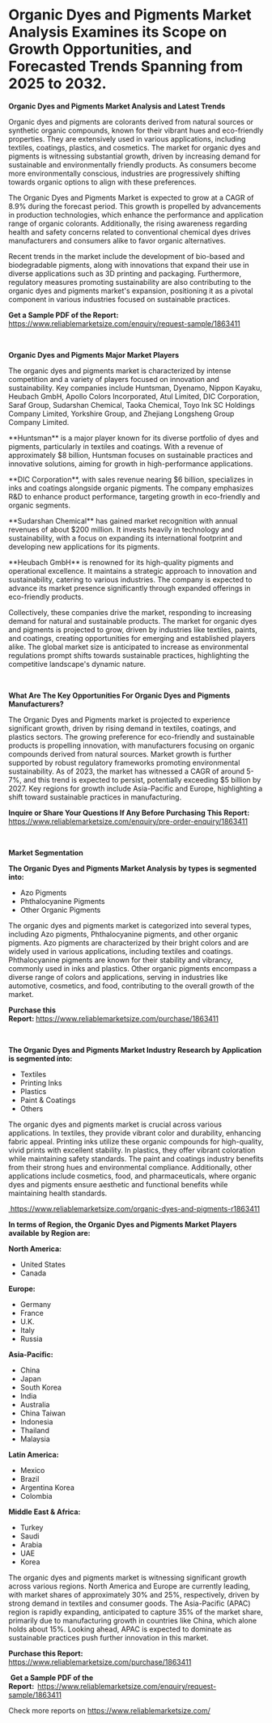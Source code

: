 <p><h1>Organic Dyes and Pigments Market Analysis Examines its Scope on Growth Opportunities, and Forecasted Trends Spanning from 2025 to 2032.</h1></p><p><strong>Organic Dyes and Pigments Market Analysis and Latest Trends</strong></p>
<p><p>Organic dyes and pigments are colorants derived from natural sources or synthetic organic compounds, known for their vibrant hues and eco-friendly properties. They are extensively used in various applications, including textiles, coatings, plastics, and cosmetics. The market for organic dyes and pigments is witnessing substantial growth, driven by increasing demand for sustainable and environmentally friendly products. As consumers become more environmentally conscious, industries are progressively shifting towards organic options to align with these preferences.</p><p>The Organic Dyes and Pigments Market is expected to grow at a CAGR of 8.9% during the forecast period. This growth is propelled by advancements in production technologies, which enhance the performance and application range of organic colorants. Additionally, the rising awareness regarding health and safety concerns related to conventional chemical dyes drives manufacturers and consumers alike to favor organic alternatives.</p><p>Recent trends in the market include the development of bio-based and biodegradable pigments, along with innovations that expand their use in diverse applications such as 3D printing and packaging. Furthermore, regulatory measures promoting sustainability are also contributing to the organic dyes and pigments market's expansion, positioning it as a pivotal component in various industries focused on sustainable practices.</p></p>
<p><strong>Get a Sample PDF of the Report:&nbsp;</strong> <a href="https://www.reliablemarketsize.com/enquiry/request-sample/1863411?utm_campaign=2889&utm_medium=2&utm_source=Github&utm_content=ia&utm_term=01042025&utm_id=organic-dyes-and-pigments">https://www.reliablemarketsize.com/enquiry/request-sample/1863411</a></p>
<p>&nbsp;</p>
<p><strong>Organic Dyes and Pigments Major Market Players</strong></p>
<p><p>The organic dyes and pigments market is characterized by intense competition and a variety of players focused on innovation and sustainability. Key companies include Huntsman, Dyenamo, Nippon Kayaku, Heubach GmbH, Apollo Colors Incorporated, Atul Limited, DIC Corporation, Saraf Group, Sudarshan Chemical, Taoka Chemical, Toyo Ink SC Holdings Company Limited, Yorkshire Group, and Zhejiang Longsheng Group Company Limited.</p><p>**Huntsman** is a major player known for its diverse portfolio of dyes and pigments, particularly in textiles and coatings. With a revenue of approximately $8 billion, Huntsman focuses on sustainable practices and innovative solutions, aiming for growth in high-performance applications.</p><p>**DIC Corporation**, with sales revenue nearing $6 billion, specializes in inks and coatings alongside organic pigments. The company emphasizes R&D to enhance product performance, targeting growth in eco-friendly and organic segments.</p><p>**Sudarshan Chemical** has gained market recognition with annual revenues of about $200 million. It invests heavily in technology and sustainability, with a focus on expanding its international footprint and developing new applications for its pigments.</p><p>**Heubach GmbH** is renowned for its high-quality pigments and operational excellence. It maintains a strategic approach to innovation and sustainability, catering to various industries. The company is expected to advance its market presence significantly through expanded offerings in eco-friendly products.</p><p>Collectively, these companies drive the market, responding to increasing demand for natural and sustainable products. The market for organic dyes and pigments is projected to grow, driven by industries like textiles, paints, and coatings, creating opportunities for emerging and established players alike. The global market size is anticipated to increase as environmental regulations prompt shifts towards sustainable practices, highlighting the competitive landscape's dynamic nature.</p></p>
<p>&nbsp;</p>
<p><strong>What Are The Key Opportunities For Organic Dyes and Pigments Manufacturers?</strong></p>
<p><p>The Organic Dyes and Pigments market is projected to experience significant growth, driven by rising demand in textiles, coatings, and plastics sectors. The growing preference for eco-friendly and sustainable products is propelling innovation, with manufacturers focusing on organic compounds derived from natural sources. Market growth is further supported by robust regulatory frameworks promoting environmental sustainability. As of 2023, the market has witnessed a CAGR of around 5-7%, and this trend is expected to persist, potentially exceeding $5 billion by 2027. Key regions for growth include Asia-Pacific and Europe, highlighting a shift toward sustainable practices in manufacturing.</p></p>
<p><strong>Inquire or Share Your Questions If Any Before Purchasing This Report:</strong> <a href="https://www.reliablemarketsize.com/enquiry/pre-order-enquiry/1863411?utm_campaign=2889&utm_medium=2&utm_source=Github&utm_content=ia&utm_term=01042025&utm_id=organic-dyes-and-pigments">https://www.reliablemarketsize.com/enquiry/pre-order-enquiry/1863411</a></p>
<p>&nbsp;</p>
<p><strong>Market Segmentation</strong></p>
<p><strong>The Organic Dyes and Pigments Market Analysis by types is segmented into:</strong></p>
<p><ul><li>Azo Pigments</li><li>Phthalocyanine Pigments</li><li>Other Organic Pigments</li></ul></p>
<p><p>The organic dyes and pigments market is categorized into several types, including Azo pigments, Phthalocyanine pigments, and other organic pigments. Azo pigments are characterized by their bright colors and are widely used in various applications, including textiles and coatings. Phthalocyanine pigments are known for their stability and vibrancy, commonly used in inks and plastics. Other organic pigments encompass a diverse range of colors and applications, serving in industries like automotive, cosmetics, and food, contributing to the overall growth of the market.</p></p>
<p><strong>Purchase this Report:&nbsp;</strong><a href="https://www.reliablemarketsize.com/purchase/1863411?utm_campaign=2889&utm_medium=2&utm_source=Github&utm_content=ia&utm_term=01042025&utm_id=organic-dyes-and-pigments">https://www.reliablemarketsize.com/purchase/1863411</a></p>
<p>&nbsp;</p>
<p><strong>The Organic Dyes and Pigments Market Industry Research by Application is segmented into:</strong></p>
<p><ul><li>Textiles</li><li>Printing Inks</li><li>Plastics</li><li>Paint & Coatings</li><li>Others</li></ul></p>
<p><p>The organic dyes and pigments market is crucial across various applications. In textiles, they provide vibrant color and durability, enhancing fabric appeal. Printing inks utilize these organic compounds for high-quality, vivid prints with excellent stability. In plastics, they offer vibrant coloration while maintaining safety standards. The paint and coatings industry benefits from their strong hues and environmental compliance. Additionally, other applications include cosmetics, food, and pharmaceuticals, where organic dyes and pigments ensure aesthetic and functional benefits while maintaining health standards.</p></p>
<p><a href="https://www.reliablemarketsize.com/organic-dyes-and-pigments-r1863411?utm_campaign=2889&utm_medium=2&utm_source=Github&utm_content=ia&utm_term=01042025&utm_id=organic-dyes-and-pigments">&nbsp;https://www.reliablemarketsize.com/organic-dyes-and-pigments-r1863411</a></p>
<p><strong>In terms of Region, the Organic Dyes and Pigments Market Players available by Region are:</strong></p>
<p>
    <p> <strong> North America: </strong>
        <ul>
            <li>United States</li>
            <li>Canada</li>
        </ul>
        </p> 
    <p> <strong> Europe: </strong>
        <ul>
            <li>Germany</li>
            <li>France</li>
            <li>U.K.</li>
            <li>Italy</li>
            <li>Russia</li>
        </ul>
        </p> 
    <p> <strong> Asia-Pacific: </strong>
        <ul>
            <li>China</li>
            <li>Japan</li>
            <li>South Korea</li>
            <li>India</li>
            <li>Australia</li>
            <li>China Taiwan</li>
            <li>Indonesia</li>
            <li>Thailand</li>
            <li>Malaysia</li>
        </ul>
        </p> 
    <p> <strong> Latin America: </strong>
        <ul>
            <li>Mexico</li>
            <li>Brazil</li>
            <li>Argentina Korea</li>
            <li>Colombia</li>
        </ul>
        </p> 
    <p> <strong> Middle East & Africa: </strong>
        <ul>
            <li>Turkey</li>
            <li>Saudi</li>
            <li>Arabia</li>
            <li>UAE</li>
            <li>Korea</li>
        </ul>
    </p>
    </p>
<p><p>The organic dyes and pigments market is witnessing significant growth across various regions. North America and Europe are currently leading, with market shares of approximately 30% and 25%, respectively, driven by strong demand in textiles and consumer goods. The Asia-Pacific (APAC) region is rapidly expanding, anticipated to capture 35% of the market share, primarily due to manufacturing growth in countries like China, which alone holds about 15%. Looking ahead, APAC is expected to dominate as sustainable practices push further innovation in this market.</p></p>
<p><strong>Purchase this Report: </strong><a href="https://www.reliablemarketsize.com/purchase/1863411?utm_campaign=2889&utm_medium=2&utm_source=Github&utm_content=ia&utm_term=01042025&utm_id=organic-dyes-and-pigments">https://www.reliablemarketsize.com/purchase/1863411</a></p>
<p>&nbsp;<strong>Get a Sample PDF of the Report:&nbsp;&nbsp;</strong><a href="https://www.reliablemarketsize.com/enquiry/request-sample/1863411?utm_campaign=2889&utm_medium=2&utm_source=Github&utm_content=ia&utm_term=01042025&utm_id=organic-dyes-and-pigments">https://www.reliablemarketsize.com/enquiry/request-sample/1863411</a></p>
<p><strong></strong></p>
<p>Check more reports on <a href="https://www.reliablemarketsize.com/?utm_campaign=2889&utm_medium=2&utm_source=Github&utm_content=ia&utm_term=01042025&utm_id=organic-dyes-and-pigments">https://www.reliablemarketsize.com/</a></p>